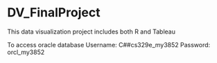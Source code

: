 # DV_FinalProject
This data visualization project includes both R and Tableau

To access oracle database
Username: C##cs329e_my3852      Password: orcl_my3852
